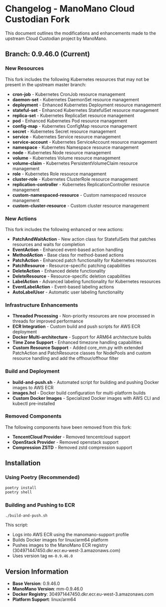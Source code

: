 # Changelog - ManoMano Cloud Custodian Fork

This document outlines the modifications and enhancements made to the upstream Cloud Custodian project by ManoMano.

## Branch: 0.9.46.0 (Current)

### New Resources

This fork includes the following Kubernetes resources that may not be present in the upstream master branch:

- **cron-job** - Kubernetes CronJob resource management
- **daemon-set** - Kubernetes DaemonSet resource management
- **deployment** - Enhanced Kubernetes Deployment resource management
- **stateful-set** - Enhanced Kubernetes StatefulSet resource management
- **replica-set** - Kubernetes ReplicaSet resource management
- **pod** - Enhanced Kubernetes Pod resource management
- **config-map** - Kubernetes ConfigMap resource management
- **secret** - Kubernetes Secret resource management
- **service** - Kubernetes Service resource management
- **service-account** - Kubernetes ServiceAccount resource management
- **namespace** - Kubernetes Namespace resource management
- **node** - Kubernetes Node resource management
- **volume** - Kubernetes Volume resource management
- **volume-claim** - Kubernetes PersistentVolumeClaim resource management
- **role** - Kubernetes Role resource management
- **cluster-role** - Kubernetes ClusterRole resource management
- **replication-controller** - Kubernetes ReplicationController resource management
- **custom-namespaced-resource** - Custom namespaced resource management
- **custom-cluster-resource** - Custom cluster resource management

### New Actions

This fork includes the following enhanced or new actions:

- **PatchAndWaitAction** - New action class for StatefulSets that patches resources and waits for completion
- **EventAction** - Enhanced event-based action handling
- **MethodAction** - Base class for method-based actions
- **PatchAction** - Enhanced patch functionality for Kubernetes resources
- **PatchResource** - Resource-specific patching capabilities
- **DeleteAction** - Enhanced delete functionality
- **DeleteResource** - Resource-specific deletion capabilities
- **LabelAction** - Advanced labeling functionality for Kubernetes resources
- **EventLabelAction** - Event-based labeling actions
- **AutoLabelUser** - Automatic user labeling functionality

### Infrastructure Enhancements

- **Threaded Processing** - Non-priority resources are now processed in threads for improved performance
- **ECR Integration** - Custom build and push scripts for AWS ECR deployment
- **Docker Multi-architecture** - Support for ARM64 architecture builds
- **Time Zone Support** - Enhanced timezone handling capabilities
- **Custom Resource Support** - Added core_mm.py with extended PatchAction and PatchResource classes for NodePools and custom resource handling and add the offhour/offhour filter

### Build and Deployment

- **build-and-push.sh** - Automated script for building and pushing Docker images to AWS ECR
- **images.hcl** - Docker build configuration for multi-platform builds
- **Custom Docker Images** - Specialized Docker images with AWS CLI and kubectl pre-installed

### Removed Components

The following components have been removed from this fork:

- **TencentCloud Provider** - Removed tencentcloud support
- **OpenStack Provider** - Removed openstack support
- **Compression ZSTD** - Removed zstd compression support

## Installation

### Using Poetry (Recommended)

```bash
poetry install
poetry shell
```

### Building and Pushing to ECR

```bash
./build-and-push.sh
```

This script:
- Logs into AWS ECR using the manomano-support profile
- Builds Docker images for linux/arm64 platform
- Pushes images to the ManoMano ECR registry (304971447450.dkr.ecr.eu-west-3.amazonaws.com)
- Uses version tag `mm-0.9.46.0`

## Version Information

- **Base Version**: 0.9.46.0
- **ManoMano Version**: mm-0.9.46.0
- **Docker Registry**: 304971447450.dkr.ecr.eu-west-3.amazonaws.com
- **Platform Support**: linux/arm64